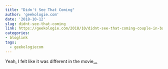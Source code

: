 ```yaml
---
title: "Didn't See That Coming"
author: 'geekologie.com'
date: '2018-10-12'
slug: didnt-see-that-coming
link: https://geekologie.com/2018/10/didnt-see-that-coming-couple-in-bar-trie.php
categories:
- bloglink
tags:
  - geekologiecom
---
```


Yeah, I felt like it was different in the movie[... <i class="fas fa-external-link-alt"></i>](https://geekologie.com/2018/10/didnt-see-that-coming-couple-in-bar-trie.php)

